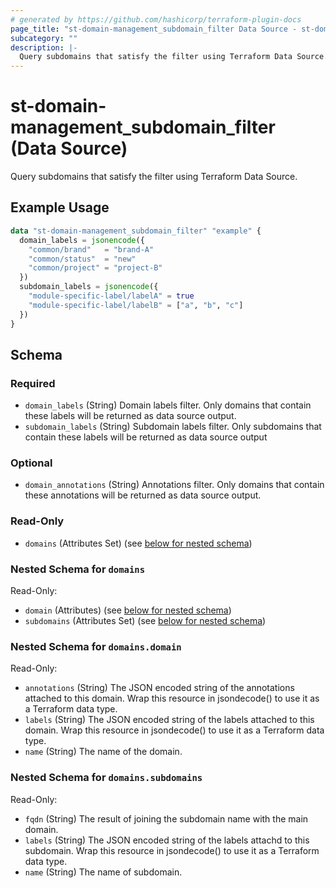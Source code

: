 ```yaml
---
# generated by https://github.com/hashicorp/terraform-plugin-docs
page_title: "st-domain-management_subdomain_filter Data Source - st-domain-management"
subcategory: ""
description: |-
  Query subdomains that satisfy the filter using Terraform Data Source.
---
```


# st-domain-management_subdomain_filter (Data Source)

Query subdomains that satisfy the filter using Terraform Data Source.

## Example Usage

```terraform
data "st-domain-management_subdomain_filter" "example" {
  domain_labels = jsonencode({
    "common/brand"   = "brand-A"
    "common/status"  = "new"
    "common/project" = "project-B"
  })
  subdomain_labels = jsonencode({
    "module-specific-label/labelA" = true
    "module-specific-label/labelB" = ["a", "b", "c"]
  })
}
```

<!-- schema generated by tfplugindocs -->
## Schema

### Required

- `domain_labels` (String) Domain labels filter. Only domains that contain these labels will be returned as data source output.
- `subdomain_labels` (String) Subdomain labels filter. Only subdomains that contain these labels will be returned as data source output

### Optional

- `domain_annotations` (String) Annotations filter. Only domains that contain these annotations will be returned as data source output.

### Read-Only

- `domains` (Attributes Set) (see [below for nested schema](#nestedatt--domains))

<a id="nestedatt--domains"></a>
### Nested Schema for `domains`

Read-Only:

- `domain` (Attributes) (see [below for nested schema](#nestedatt--domains--domain))
- `subdomains` (Attributes Set) (see [below for nested schema](#nestedatt--domains--subdomains))

<a id="nestedatt--domains--domain"></a>
### Nested Schema for `domains.domain`

Read-Only:

- `annotations` (String) The JSON encoded string of the annotations attached to this domain. Wrap this resource in jsondecode() to use it as a Terraform data type.
- `labels` (String) The JSON encoded string of the labels attached to this domain. Wrap this resource in jsondecode() to use it as a Terraform data type.
- `name` (String) The name of the domain.


<a id="nestedatt--domains--subdomains"></a>
### Nested Schema for `domains.subdomains`

Read-Only:

- `fqdn` (String) The result of joining the subdomain name with the main domain.
- `labels` (String) The JSON encoded string of the labels attachd to this subdomain. Wrap this resource in jsondecode() to use it as a Terraform data type.
- `name` (String) The name of subdomain.
